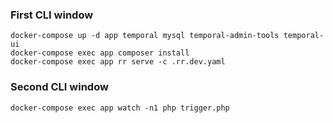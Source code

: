 ### First CLI window

```
docker-compose up -d app temporal mysql temporal-admin-tools temporal-ui
docker-compose exec app composer install
docker-compose exec app rr serve -c .rr.dev.yaml
```

### Second CLI window
```
docker-compose exec app watch -n1 php trigger.php
```
